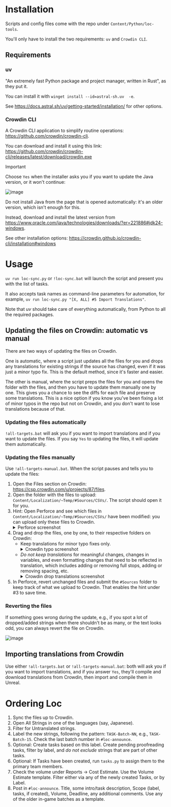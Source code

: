 # Installation

Scripts and config files come with the repo under `Content/Python/loc-tools`.

You'll only have to install the two requirements: `uv` and `Crowdin CLI`.

## Requirements

### uv

"An extremely fast Python package and project manager, written in Rust", as they put it.

You can install it with `winget install --id=astral-sh.uv  -e`.

See https://docs.astral.sh/uv/getting-started/installation/ for other options.

### Crowdin CLI

A Crowdin CLI application to simplify routine operations: https://github.com/crowdin/crowdin-cli.

You can download and install it using this link: https://github.com/crowdin/crowdin-cli/releases/latest/download/crowdin.exe

>[!IMPORTANT]
>
> Choose `Yes` when the installer asks you if you want to update the Java version, or it won't continue:
> 
> ![image](https://github.com/user-attachments/assets/08b82d18-3d3e-4369-a42d-dd4a255a9e62)
>
> Do not install Java from the page that is opened automatically: it's an older version, which isn't enough for this.
>
> Instead, download and install the latest version from https://www.oracle.com/java/technologies/downloads/?er=221886#jdk24-windows.

See other installation options: https://crowdin.github.io/crowdin-cli/installation#windows

# Usage

`uv run loc-sync.py` or `!loc-sync.bat` will launch the script and present you with the list of tasks.

It also accepts task names as command-line parameters for automation, for example, `uv run loc-sync.py "[X, ALL] #5 Import Translations"`.

Note that _uv_ should take care of everything automatically, from Python to all the required packages.

## Updating the files on Crowdin: automatic vs manual

There are two ways of updating the files on Crowdin.

One is automatic, where a script just updates all the files for you and drops any translations for existing strings if the source has changed, even if it was just a minor typo fix. 
This is the default method, since it's faster and easier.

The other is manual, where the script preps the files for you and opens the folder with the files, and then you have to update them manually one by one. 
This gives you a chance to see the diffs for each file and preserve some translations. 
This is a nice option if you know you've been fixing a lot of minor typos in the repo but not on Crowdin, and you don't want to lose translations because of that.

### Updating the files automatically

`!all-targets.bat` will ask you if you want to import translations and if you want to update the files. 
If you say `Yes` to updating the files, it will update them automatically.

### Updating the files manually

Use `!all-targets-manual.bat`. When the script pauses and tells you to update the files:

1. Open the Files section on Crowdin: https://csp.crowdin.com/u/projects/87/files.
2. Open the folder with the files to upload: `Content/Localization/~Temp/#Sources/CSVs/`. The script should open it for you.
3. Hint: Open Perforce and see which files in `Content/Localization/~Temp/#Sources/CSVs/` have been modified: you can upload only these files to Crowdin. <details><summary>Perforce screenshot</summary>![image](https://github.com/user-attachments/assets/e3589b6c-0719-4f46-a135-44518386132a)</details>
4. Drag and drop the files, one by one, to their respective folders on Crowdin:
   - Keep translations for minor typo fixes only. <details><summary>Crowdin typo screenshot</summary>...Couldn't find an example during the last update...</details>
   - _Do not keep translations_ for meaningful changes, changes in variables, and even formatting changes that need to be reflected in translation, which includes adding or removing full stops, adding or removing spacing, etc. <details><summary>Crowdin drop translations screenshot</summary>[!image](https://github.com/user-attachments/assets/8b9c3100-6a11-4ce5-90fa-f350162d60e1)</details>
5. In Perforce, revert unchanged files and submit the `#Sources` folder to keep track of what we upload to Crowdin. That enables the hint under #3 to save time.

### Reverting the files

If something goes wrong during the update, e.g., if you spot a lot of dropped/added strings when there shouldn't be as many, or the text looks odd, you can always revert the file on Crowdin.

![image](https://github.com/user-attachments/assets/87ee8fd9-5053-4948-9239-d5fbc26b599c)

## Importing translations from Crowdin

Use either `!all-targets.bat` or `!all-targets-manual.bat`: both will ask you if you want to import translations, 
and if you answer `Yes`, they'll compile and download translations from Crowdin, then import and compile them in Unreal.

# Ordering Loc

1. Sync the files up to Crowdin.
2. Open All Strings in one of the languages (say, Japanese).
3. Filter for Untranslated strings.
4. Label the new strings, following the pattern: `TASK-Batch-NN`, e.g., `TASK-Batch-15`. Check the last batch number in `#loc-announce`.
5. Optional: Create tasks based on this label. Create pending proofreading tasks, filter by label, and _do not exclude_ strings that are part of other tasks.
6. Optional: If Tasks have been created, run `tasks.py` to assign them to the primary team members.
7. Check the volume under Reports → Cost Estimate. Use the Volume Estimate template. Filter either via any of the newly created Tasks, or by Label.
8. Post in `#loc-announce`. Title, some intro/task description, Scope (label, tasks, if created), Volume, Deadline, any additional comments. Use any of the older in-game batches as a template.
